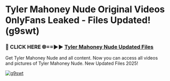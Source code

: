 # Tyler Mahoney Nude Original Videos 0nlyFans Leaked - Files Updated! (g9swt)

<h3>🔴 CLICK HERE 🌐==►► <a href="https://tinyurl.com/52m3yx9h" rel="nofollow">Tyler Mahoney Nude Updated Files</a></h3>

Get Tyler Mahoney Nude and all content. Now you can access all videos and pictures of Tyler Mahoney Nude. New Updated Files 2025!

[![g9swt](https://i.imgur.com/TnHtlc8.gif)](https://tinyurl.com/52m3yx9h)
